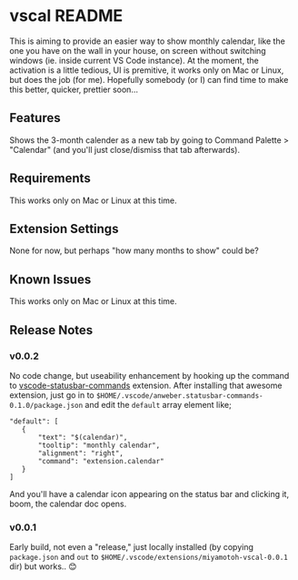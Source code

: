 # vscal README

This is aiming to provide an easier way to show monthly calendar, like the one you have on the wall in your house, on screen without switching windows (ie. inside current VS Code instance). At the moment, the activation is a little tedious, UI is premitive, it works only on Mac or Linux, but does the job (for me). Hopefully somebody (or I) can find time to make this better, quicker, prettier soon...

## Features

Shows the 3-month calender as a new tab by going to Command Palette > "Calendar" (and you'll just close/dismiss that tab afterwards).

## Requirements

This works only on Mac or Linux at this time.

## Extension Settings

None for now, but perhaps "how many months to show" could be?

## Known Issues

This works only on Mac or Linux at this time.

## Release Notes

### v0.0.2

No code change, but useability enhancement by hooking up the command to [vscode-statusbar-commands](https://github.com/AnWeber/vscode-statusbar-command) extension. After installing that awesome extension, just go in to `$HOME/.vscode/anweber.statusbar-commands-0.1.0/package.json` and edit the `default` array element like;
```
"default": [
   {
       "text": "$(calendar)",
       "tooltip": "monthly calendar",
       "alignment": "right",
       "command": "extension.calendar"
   }
]
```
 And you'll have a calendar icon appearing on the status bar and clicking it, boom, the calendar doc opens.

### v0.0.1

Early build, not even a "release," just locally installed (by copying `package.json` and `out` to `$HOME/.vscode/extensions/miyamotoh-vscal-0.0.1` dir) but works.. :blush: